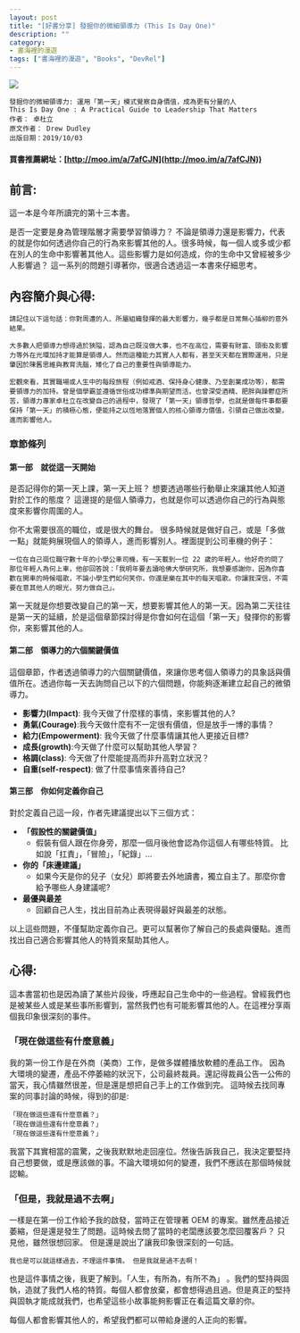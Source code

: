 ```yaml
---
layout: post
title: "[好書分享] 發掘你的微細領導力 (This Is Day One)"
description: ""
category: 
- 書海裡的漫遊
tags: ["書海裡的漫遊", "Books", "DevRel"]
---
```


<div><a href="http://moo.im/a/7afCJN" title="發掘你的微細領導力"><img src="https://cdn.readmoo.com/cover/d6/k65kjif_210x315.jpg?v=0"></a></div>

```
發掘你的微細領導力: 運用「第一天」模式覺察自身價值，成為更有分量的人
This Is Day One : A Practical Guide to Leadership That Matters
作者： 卓杜立  
原文作者： Drew Dudley  
出版日期：2019/10/03
```

#### 買書推薦網址：[http://moo.im/a/7afCJN](http://moo.im/a/7afCJN))

## 前言:

這一本是今年所讀完的第十三本書。 

是否一定要是身為管理階層才需要學習領導力？ 不論是領導力還是影響力，代表的就是你如何透過你自己的行為來影響其他的人。很多時候，每一個人或多或少都在別人的生命中影響著其他人。這些影響力是如何造成，你的生命中又曾經被多少人影響過？ 這一系列的問題引導著你，很適合透過這一本書來仔細思考。




## 內容簡介與心得:

```
請記住以下這句話：你對周遭的人、所屬組織發揮的最大影響力，幾乎都是日常無心插柳的意外結果。

大多數人把領導力想得過於狹隘，認為自己既沒做大事，也不在高位，需要有財富、頭銜及影響力等外在光環加持才能算是領導人。然而這種能力其實人人都有，甚至天天都在實際運用，只是肇因於陳舊思維與教育洗腦，矮化了自己的重要性與領導能力。

宏觀來看，其實職場或人生中的每段旅程（例如戒酒、保持身心健康、乃至創業成功等），都需要領導力的加持。曾是個學霸並遵循世俗成功標準與期望而活，也曾深受酒精、肥胖與躁鬱症所苦，領導力專家卓杜立在改變自己的過程中，發現了「第一天」領導哲學，也就是做每件事都要保持「第一天」的積極心態，便能持之以恆地落實個人的核心領導力價值，引領自己做出改變，進而影響他人。

```

### 章節條列

#### 第一部　就從這一天開始

是否記得你的第一天上課，第一天上班？ 想要透過哪些行動舉止來讓其他人知道對於工作的態度？  這邊提的是個人領導力，也就是你可以透過你自己的行為與態度來影響你周圍的人。

你不太需要很高的職位，或是很大的舞台。 很多時候就是做好自己，或是「多做一點」就能夠展現個人的領導人，進而影響別人。裡面提到公司車機的例子：

```
一位在自己崗位職守數十年的小學公車司機，有一天載到一位 22 歲的年輕人。他好奇的問了那位年輕人為何上車，他卻回答說：「我明年要去讀哈佛大學研究所，我想要感謝你，因為你喜歡在開車的時候唱歌，不論小學生們如何笑你，你還是樂在其中的每天唱歌。你讓我深信，不需要在意其他人的眼光，努力做自己」。
```

第一天就是你想要改變自己的第一天，想要影響其他人的第一天。因為第二天往往是第一天的延續，於是這個章節探討得是你會如何在這個「第一天」發揮你的影響你，來影響其他的人。



####  第二部　領導力的六個關鍵價值

這個章節，作者透過領導力的六個關鍵價值，來讓你思考個人領導力的具象話與價值所在。透過你每一天去詢問自己以下的六個問題，你能夠逐漸建立起自己的微領導力。

- **影響力(Impact)**: 我今天做了什麼樣的事情，來影響其他的人?
- **勇氣(Courage)**:我今天做什麼有不一定很有價值，但是放手一博的事情？
- **給力(Empowerment)**: 我今天做了什麼事情讓其他人更接近目標? 
- **成長(growth)**:今天做了什麼可以幫助其他人學習？
- **格調(class)**: 今天做了什麼能提高而非升高對立狀況？
- **自重(self-respect)**: 做了什麼事情來善待自己?



####  第三部　你如何定義你自己

對於定義自己這一段，作者先建議提出以下三個方式：

- **「假設性的關鍵價值」**
  - 假裝有個人跟在你身旁，那麼一個月後他會認為你這個人有哪些特質。 比如說「扛責」，「冒險」，「紀錄」...
- **你的「床邊建議」**
  - 如果今天是你的兒子（女兒）即將要去外地讀書，獨立自主了。那麼你會給予哪些人身建議呢?
- **最優與最差**
  - 回顧自己人生，找出目前為止表現得最好與最差的狀態。

以上這些問題，不僅幫助定義你自己。更可以幫著你了解自己的長處與優點。進而找出自己適合影響其他人的特質來幫助其他人。

## 心得:

這本書當初也是因為讀了某些片段後，呼應起自己生命中的一些過程。曾經我們也是被某些人或是某些事所影響到，當然我們也有可能影響其他的人。在這裡分享兩個我印象很深刻的事件。



### 「現在做這些有什麼意義」

我的第一份工作是在外商（美商）工作，是做多媒體播放軟體的產品工作。 因為大環境的變遷，產品不停萎縮的狀況下，公司最終裁員。還記得裁員公告一公佈的當天，我心情雖然很差，但是還是想把自己手上的工作做到完。 這時候去找同專案的同事討論的時候，得到的卻是:

```
「現在做這些還有什麼意義？」
「現在做這些還有什麼意義？」
「現在做這些還有什麼意義？」
```

我當下其實相當的震驚，之後我默默地走回座位。然後告訴我自己，我決定要堅持自己想要做，或是應該做的事。不論大環境如何的變遷，我們不應該在那個時候就認輸。



### 「但是，我就是過不去啊」

一樣是在第一份工作給予我的啟發，當時正在管理著 OEM 的專案。雖然產品接近萎縮，但是還是發生了問題。這時候去問了當時的老闆應該要怎麼回覆客戶？ 只見他，雖然很想回家。 但是還是說出了讓我印象很深刻的一句話。

```
我也是可以就這樣過去，不理這件事情。 但是我就是過不去啊！
```

也是這件事情之後，我更了解到。「人生，有所為，有所不為」 。我們的堅持與固執，造就了我們人格的特質。每個人都會放棄，都會想得過且過。但是真正的堅持與固執才能成就我們，也希望這些小故事能夠影響正在看這篇文章的你。



每個人都會影響其他人的，希望我們都可以帶給身邊的人正向的影響。